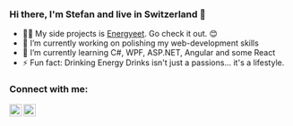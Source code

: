### Hi there, I'm Stefan and live in Switzerland 👋

- 👨‍💻 My side projects is [Energyeet][energyeet]. Go check it out. 😊
- 🔭 I’m currently working on polishing my web-development skills
- 🌱 I’m currently learning C#, WPF, ASP.NET, Angular and some React
- ⚡ Fun fact: Drinking Energy Drinks isn't just a passions... it's a lifestyle.

### Connect with me:

[<img align="left" alt="stefanninkovic | Instagram" width="22px" src="https://cdn.jsdelivr.net/npm/simple-icons@3.0.1/icons/instagram.svg" />][instagram]
[<img align="left" alt="stefanninkovic | LinkedIn" width="22px" src="https://cdn.jsdelivr.net/npm/simple-icons@3.0.1/icons/linkedin.svg" />][linkedIn]

[energyeet]: https://energyeet.ch/
[instagram]: https://instagram.com/yee.stefan/
[linkedIn]: https://www.linkedin.com/in/stefan-ninkovic/